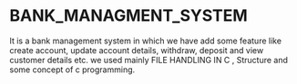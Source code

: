 # BANK_MANAGMENT_SYSTEM
It is a bank management system in which we have add some feature like create account, update account details, withdraw, deposit and view customer details etc. we used mainly FILE HANDLING IN C , Structure and some concept of c programming. 
